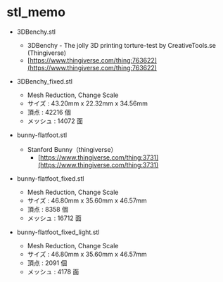 # stl_memo  


- 3DBenchy.stl  
     - 3DBenchy - The jolly 3D printing torture-test by CreativeTools.se (Thingiverse)  
    - [https://www.thingiverse.com/thing:763622](https://www.thingiverse.com/thing:763622)  


- 3DBenchy_fixed.stl  
  - Mesh Reduction, Change Scale  
  - サイズ : 43.20mm x 22.32mm x 34.56mm  
  - 頂点 :  42216 個  
  - メッシュ : 14072 面  

- bunny-flatfoot.stl  
  - Stanford Bunny（thingiverse）  
    - [https://www.thingiverse.com/thing:3731](https://www.thingiverse.com/thing:3731)  


- bunny-flatfoot_fixed.stl  
  - Mesh Reduction, Change Scale  
  - サイズ : 46.80mm x 35.60mm x 46.57mm  
  - 頂点 :  8358 個  
  - メッシュ : 16712 面  


- bunny-flatfoot_fixed_light.stl  
  - Mesh Reduction, Change Scale  
  - サイズ : 46.80mm x 35.60mm x 46.57mm  
  - 頂点 : 2091 個  
  - メッシュ : 4178 面  